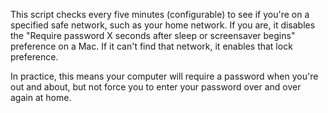 This script checks every five minutes (configurable) to see if you're on a specified safe network, such as your home network.
If you are, it disables the "Require password X seconds after sleep or screensaver begins" preference on a Mac.
If it can't find that network, it enables that lock preference.

In practice, this means your computer will require a password when you're out and about, but not force you to enter your password over and over again at home.
